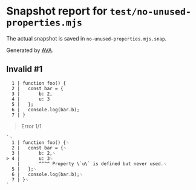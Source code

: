 # Snapshot report for `test/no-unused-properties.mjs`

The actual snapshot is saved in `no-unused-properties.mjs.snap`.

Generated by [AVA](https://avajs.dev).

## Invalid #1
      1 | function foo() {
      2 | 	const bar = {
      3 | 		b: 2,
      4 | 		u: 3
      5 | 	};
      6 | 	console.log(bar.b);
      7 | }

> Error 1/1

    `␊
      1 | function foo() {␊
      2 | 	const bar = {␊
      3 | 		b: 2,␊
    > 4 | 		u: 3␊
        | 		^^^^ Property \`u\` is defined but never used.␊
      5 | 	};␊
      6 | 	console.log(bar.b);␊
      7 | }␊
    `
